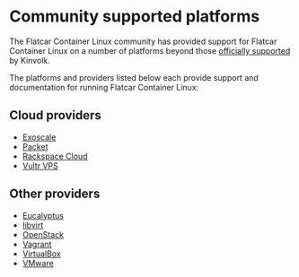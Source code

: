 # Community supported platforms

The Flatcar Container Linux community has provided support for Flatcar Container Linux on a number of platforms beyond those [officially supported][official-support] by Kinvolk.

The platforms and providers listed below each provide support and documentation for running Flatcar Container Linux:

## Cloud providers

* [Exoscale][exoscale]
* [Packet][packet]
* [Rackspace Cloud][rackspace]
* [Vultr VPS][vultr]

## Other providers

* [Eucalyptus][eucalyptus]
* [libvirt][libvirt]
* [OpenStack][openstack]
* [Vagrant][vagrant]
* [VirtualBox][virtualbox]
* [VMware][vmware]

[exoscale]: booting-on-exoscale.md
[openstack]: booting-on-openstack.md
[packet]: booting-on-packet.md
[rackspace]: booting-on-rackspace.md
[vultr]: booting-on-vultr.md
[eucalyptus]: booting-on-eucalyptus.md
[libvirt]: booting-with-libvirt.md
[vagrant]: booting-on-vagrant.md
[virtualbox]: booting-on-virtualbox.md
[vmware]: booting-on-vmware.md
[official-support]: https://docs.flatcar-linux.org/
